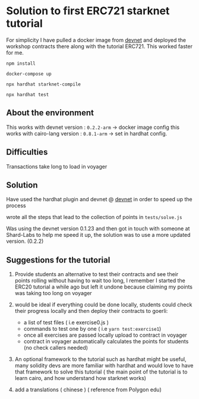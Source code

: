 # Solution to first ERC721 starknet tutorial

For simplicity I have pulled a docker image from [devnet](https://github.com/Shard-Labs/starknet-devnet) and deployed the workshop contracts there along with the tutorial ERC721. This worked faster for me.

```
npm install 
```
```
docker-compose up 
```

```
npx hardhat starknet-compile
```

```
npx hardhat test
```
## About the environment 

This works with devnet version : `0.2.2-arm`  ->  docker image config
this works with cairo-lang version : `0.8.1-arm` -> set in hardhat config.
## Difficulties

Transactions take long to load in voyager

## Solution

Have used the hardhat plugin and devnet @ [devnet](https://github.com/Shard-Labs/starknet-devnet) in order to speed up the process

wrote all the steps that lead to the collection of points in `tests/solve.js`

Was using the devnet version 0.1.23 and then got in touch with someone at Shard-Labs to help me speed it up, the solution was to use a more updated version. (0.2.2)

## Suggestions for the tutorial

1) Provide students an alternative to test their contracts and see their points rolling without having to wait too long, I remember I started the ERC20 tutorial a while ago but left it undone because claiming my points was taking too long on voyager

2) would be ideal if everything could be done locally, students could check their progress locally and then deploy their contracts to goerli:

    - a list of test files ( i.e exercise0.js )
    - commands to test one by one ( i.e `yarn test:exercise1`)
    - once all exercises are passed locally upload to contract in voyager
    - contract in voyager automatically calculates the points for students (no check callers needed)

3) An optional framework to the tutorial such as hardhat might be useful, many solidity devs are more familiar with hardhat and would love to have that framework to solve this tutorial ( the main point of the tutorial is to learn cairo, and how understand how starknet works)

4) add a translations ( chinese ) ( reference from Polygon edu)
